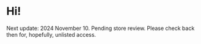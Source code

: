 # Hi!

Next update: 2024 November 10. Pending store review. Please check back then for, hopefully, unlisted access.
